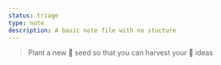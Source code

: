 ```yaml
---
status: triage
type: note
description: A basic note file with no stucture
---
```


> Plant a new 🌱 seed so that you can harvest your 🌺 ideas

